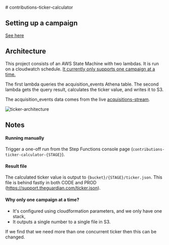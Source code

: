 # contributions-ticker-calculator

## Setting up a campaign
[See here](docs/campaign-setup.md)

## Architecture
This project consists of an AWS State Machine with two lambdas. It is run on a cloudwatch schedule.
[It currently only supports one campaign at a time.](#why-only-one-campaign-at-a-time)

The first lambda queries the acquisition_events Athena table. The second lambda gets the query result, calculates the ticker value, and writes it to S3.

The acquisition_events data comes from the live [acquisitions-stream](https://github.com/guardian/contributions-platform/tree/master/acquisitions-stream).

![ticker-architecture](https://user-images.githubusercontent.com/5122968/51033127-3e8bb180-159a-11e9-81a6-4bfed3c328d5.JPG)


## Notes

#### Running manually
Trigger a one-off run from the Step Functions console page (`contributions-ticker-calculator-{STAGE}`).

#### Result file
The calculated ticker value is output to `{bucket}/{STAGE}/ticker.json`.
This file is behind fastly in both CODE and PROD (https://support.theguardian.com/ticker.json).

#### Why only one campaign at a time?
- It's configured using cloudformation parameters, and we only have one stack,
- It outputs a single number to a single file in S3.

If we find that we need more than one concurrent ticker then this can be changed.